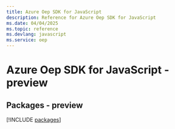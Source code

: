```yaml
---
title: Azure Oep SDK for JavaScript
description: Reference for Azure Oep SDK for JavaScript
ms.date: 04/04/2025
ms.topic: reference
ms.devlang: javascript
ms.service: oep
---
```

# Azure Oep SDK for JavaScript - preview
## Packages - preview
[!INCLUDE [packages](oep-index.md)]